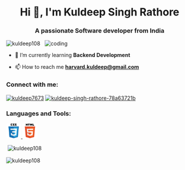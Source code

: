 <h1 align="center">Hi 👋, I'm Kuldeep Singh Rathore</h1>
<h3 align="center">A passionate Software developer from India</h3>

<img align="right" alt="coding" width="400" src= "https://user-images.githubusercontent.com/55389276/140866485-8fb1c876-9a8f-4d6a-98dc-08c4981eaf70.gif"/>

<p align="left"> <img src="https://komarev.com/ghpvc/?username=kuldeep108&label=Profile%20views&color=0e75b6&style=flat" alt="kuldeep108" /> </p>

- 🌱 I’m currently learning **Backend Development**

- 📫 How to reach me **harvard.kuldeep@gmail.com**



<h3 align="left">Connect with me:</h3>
<p align="left">
<a href="https://twitter.com/kuldeep7673" target="blank"><img align="center" src="https://raw.githubusercontent.com/rahuldkjain/github-profile-readme-generator/master/src/images/icons/Social/twitter.svg" alt="kuldeep7673" height="30" width="40" /></a>
<a href="https://linkedin.com/in/kuldeep-singh-rathore-78a63721b" target="blank"><img align="center" src="https://raw.githubusercontent.com/rahuldkjain/github-profile-readme-generator/master/src/images/icons/Social/linked-in-alt.svg" alt="kuldeep-singh-rathore-78a63721b" height="30" width="40" /></a>
</p>

<h3 align="left">Languages and Tools:</h3>
<p align="left"> <a href="https://www.w3schools.com/css/" target="_blank" rel="noreferrer"> <img src="https://raw.githubusercontent.com/devicons/devicon/master/icons/css3/css3-original-wordmark.svg" alt="css3" width="40" height="40"/> </a> <a href="https://www.w3.org/html/" target="_blank" rel="noreferrer"> <img src="https://raw.githubusercontent.com/devicons/devicon/master/icons/html5/html5-original-wordmark.svg" alt="html5" width="40" height="40"/> </a> </p>

<p>&nbsp;<img align="center" src="https://github-readme-stats.vercel.app/api?username=kuldeep108&show_icons=true&locale=en" alt="kuldeep108" /></p>

<p><img align="center" src="https://github-readme-streak-stats.herokuapp.com/?user=kuldeep108&" alt="kuldeep108" /></p>
